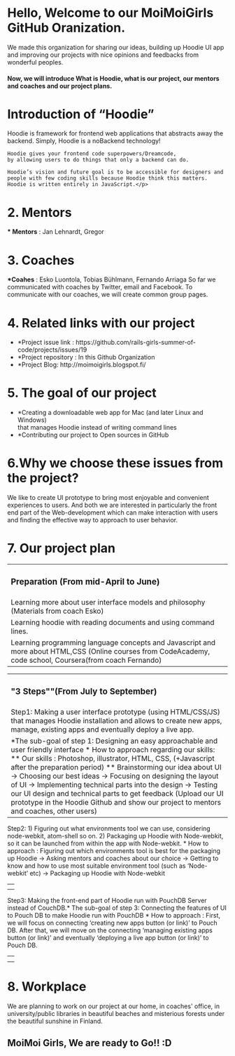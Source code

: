 <h1>Hello, Welcome to our MoiMoiGirls GitHub Oranization.</h1>
<p>We made this organization for sharing our ideas, building up Hoodie UI app 
    and improving our projects with nice opinions and feedbacks from wonderful peoples. </p>

<h4>Now, we will introduce What is Hoodie, what is our project, our mentors and coaches and our project plans.</h4>


<h1>Introduction of “Hoodie”</h1> 
   <p> Hoodie is framework for frontend web applications that abstracts away the backend.  
    Simply, Hoodie is a noBackend technology! 
	
    Hoodie gives your frontend code superpowers/Dreamcode, 
    by allowing users to do things that only a backend can do.
    
    Hoodie’s vision and future goal is to be accessible for designers and
    people with few coding skills because Hoodie think this matters.
    Hoodie is written entirely in JavaScript.</p>

<h1>2. Mentors</h1>  
   <p><strong>* Mentors</strong> : Jan Lehnardt, Gregor </p>

<h1>3. Coaches</h1> 
   <p><strong>*Coahes</strong> : Esko Luontola, Tobias Bühlmann, Fernando Arriaga
    So far we communicated with coaches by Twitter, email and Facebook.  
    To communicate with our coaches, we will create common group pages.</p>
 
<h1>4. Related links with our project</h1> 
<ul>
<li>*Project issue link : https://github.com/rails-girls-summer-of-code/projects/issues/19</li>
<li>*Project repository : In this Github Organization</li>
<li>*Project Blog: http://moimoigirls.blogspot.fi/</li>
</ul>


<h1>5. The goal of our project</h1>
<ul>
<li> *Creating a downloadable web app for Mac (and later Linux and Windows) </li>
      that manages Hoodie instead of writing command lines 
<li> *Contributing our project to Open sources in GitHub </li>
</ul>

<h1>6.Why we choose these issues from the project?</h1>
<p>We like to create UI prototype to bring most enjoyable and convenient experiences to users.
And both we are interested in particularly the front end part of the Web-development
which can make interaction with users and finding the effective way to approach to user behavior.</p> 

<h1>7. Our project plan</h1>
<table>
    <tr><td> <h3>Preparation (From mid-April to June) </h3></td></tr>
	<tr><td> Learning more about user interface models and philosophy (Materials from coach Esko) </td></tr>
    <tr><td> Learning hoodie with reading documents and using command lines.</td></tr>
    <tr><td> Learning programming language concepts and Javascript and more about HTML,CSS 
             (Online courses from CodeAcademy, code school, Coursera(from coach Fernando)</td></tr>
</table>

<table>
   <tr><td><h3>"3 Steps""(From July to September)</h3></td></tr>
   <tr><td>Step1: Making a user interface prototype (using HTML/CSS/JS) that manages Hoodie installation 
	          and allows to create new apps, manage, existing apps and eventually deploy a live app.</td></tr>
        <tr><td> *The sub-goal of step 1: Designing an easy approachable and user friendly interface
                 * How to approach regarding our skills:
                   ** Our skills :  Photoshop, illustrator, HTML, CSS, (+Javascript after the preparation period) 
                   ** Brainstorming our idea about UI -> Choosing our best ideas -> 
				    Focusing on designing the layout of UI -> Implementing technical parts into the design ->
					Testing our UI design and technical parts to get feedback (Upload our UI prototype 
					in the Hoodie Github and show our project to mentors and coaches, other  users)</td></tr></table>  
 <table>
    <td><tr> Step2: 1) Figuring out what environments tool we can use, considering node-webkit, atom-shell so on. </td></tr>
                    2) Packaging up Hoodie with Node-webkit, so it can be launched from within the app with Node-webkit.
     <td><tr> * How to approach : 
                  Figuring out which environments tool is best for the packaging up Hoodie -> 
				  Asking mentors and coaches about our choice  -> Getting to know and 
				  how to use most suitable environment tool (such as ‘Node-webkit’ etc)
				  -> Packaging up Hoodie with Node-webkit </td></tr>
 </table>				  
 <table>
    <td><tr> Step3:  Making the front-end part of Hoodie run with PouchDB Server instead of CouchDB.</td></tr>
           <td><tr>* The sub-goal of step 3: Connecting the features of UI to Pouch DB to make Hoodie run with PouchDB
                   * How to approach : 
                      First, we will focus on connecting ‘creating new apps button (or link)’ to Pouch DB. 
                      After that, we will move on the connecting ‘managing existing apps button (or link)’ 
                      and eventually ‘deploying a live app button (or link)’ to Pouch DB.</td></tr>
 </table>

<h1>8. Workplace </h1>
<p>We are planning to work on our project at our home, in coaches' office, in university/public libraries
 in beautiful beaches and misterious forests under the beautiful sunshine in Finland.</p>   
 
<h2> MoiMoi Girls, We are ready to Go!! :D </h2>
